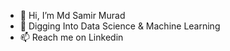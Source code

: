 - 👋 Hi, I’m Md Samir Murad
- 🌱 Digging Into Data Science &  Machine Learning
- 📫 Reach me on Linkedin

